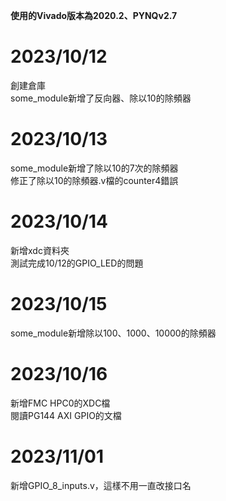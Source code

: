 **使用的Vivado版本為2020.2、PYNQv2.7**  
# 2023/10/12  
創建倉庫  
some_module新增了反向器、除以10的除頻器    
  
# 2023/10/13  
some_module新增了除以10的7次的除頻器  
修正了除以10的除頻器.v檔的counter4錯誤  
  
# 2023/10/14    
新增xdc資料夾  
測試完成10/12的GPIO_LED的問題  
  
# 2023/10/15  
some_module新增除以100、1000、10000的除頻器  
  
# 2023/10/16  
新增FMC HPC0的XDC檔  
閱讀PG144 AXI GPIO的文檔  
  
# 2023/11/01  
新增GPIO_8_inputs.v，這樣不用一直改接口名   



